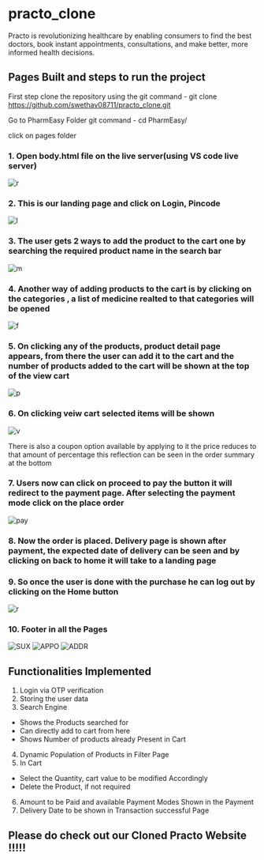 # practo_clone
Practo is revolutionizing healthcare by enabling consumers to find the best doctors, book instant appointments, consultations, and make better, more informed health decisions.
## Pages Built and steps to run the project

First step clone the repository using the git command - git clone https://github.com/swethav08711/practo_clone.git

Go to PharmEasy Folder git command - cd PharmEasy/  

click on pages folder

### 1. Open body.html file on the live server(using VS code live server) 

![r](https://user-images.githubusercontent.com/72690740/147086212-a965d60a-d20f-47bd-9980-74fc57fb6718.PNG)

### 2. This is our landing page and click on Login, Pincode

![l](https://user-images.githubusercontent.com/72690740/147086166-535f3590-d10c-4a59-9feb-85f57286516c.PNG)

### 3. The user gets 2 ways to add the product to the cart one by searching the required product name in the search bar

![m](https://user-images.githubusercontent.com/72690740/147086146-43196463-0f92-48d0-88a2-ee02a2c2155f.PNG)

### 4. Another way of adding products to the cart is by clicking on the categories , a list of medicine realted to that categories will be opened 

![f](https://user-images.githubusercontent.com/72690740/147086129-868ff2aa-b2c7-4830-b1d6-78f7861b5dcd.PNG)

### 5. On clicking any of the products, product detail page appears, from there the user can add it to the cart and the number of products added to the cart will be shown at the top of the view cart 

![p](https://user-images.githubusercontent.com/72690740/147086127-52ccb045-554d-4a71-b02b-2a08ba89267f.PNG)

### 6. On clicking veiw cart selected items will be shown 

![v](https://user-images.githubusercontent.com/72690740/147086124-45e85c5d-48e0-418b-97ec-c9b3af12488a.PNG)

There is also a coupon option available by applying to it the price reduces to that amount of percentage this reflection can be seen in the order summary at the bottom



### 7. Users now can click on proceed to pay the button it will redirect to the payment page. After selecting the payment mode click on the place order

![pay](https://user-images.githubusercontent.com/72690740/147086121-401592bc-0f69-4ec3-8431-677276b2b361.PNG)

### 8. Now the order is placed. Delivery page is shown after payment, the expected date of delivery can be seen and by clicking on back to home it will take to a landing page 

### 9. So once the user is done with the purchase he can log out by clicking on the Home button

![r](https://user-images.githubusercontent.com/72690740/147086212-a965d60a-d20f-47bd-9980-74fc57fb6718.PNG)

### 10. Footer in all the Pages

![SUX](https://user-images.githubusercontent.com/72690740/147086219-4b5e68d3-ccf4-474b-a027-cb9b81ab623d.PNG)
![APPO](https://user-images.githubusercontent.com/72690740/147086226-105d9140-90e1-4161-b4c7-4ba6d59033a9.PNG)
![ADDR](https://user-images.githubusercontent.com/72690740/147086234-1516f445-0bc6-419d-b579-9e44dabc5c3e.PNG)

## Functionalities Implemented

1. Login via OTP verification
2. Storing the user data
3. Search Engine 
- Shows the Products searched for
- Can directly add to cart from here
- Shows Number of products already Present in Cart
4. Dynamic Population of Products in Filter Page
5. In Cart 
- Select the Quantity, cart value to be modified Accordingly
- Delete the Product, if not required
6. Amount to be Paid and available Payment Modes Shown in the Payment
7. Delivery Date to be shown in Transaction successful Page
## Please do check out our Cloned Practo Website !!!!!
